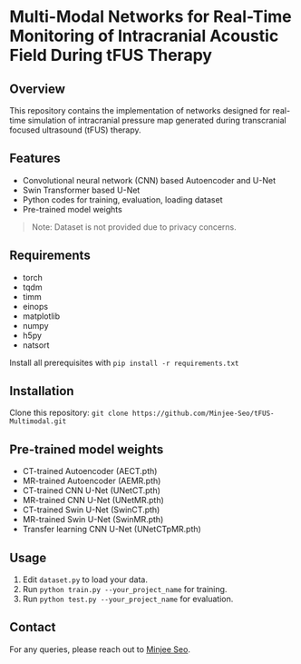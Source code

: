 # Multi-Modal Networks for Real-Time Monitoring of Intracranial Acoustic Field During tFUS Therapy

## Overview
This repository contains the implementation of networks designed for real-time simulation of intracranial pressure map generated during transcranial focused ultrasound (tFUS) therapy.

## Features
- Convolutional neural network (CNN) based Autoencoder and U-Net
- Swin Transformer based U-Net
- Python codes for training, evaluation, loading dataset
- Pre-trained model weights
> Note: Dataset is not provided due to privacy concerns.

## Requirements
- torch
- tqdm
- timm
- einops
- matplotlib
- numpy
- h5py
- natsort

Install all prerequisites with `pip install -r requirements.txt`

## Installation
Clone this repository: `git clone https://github.com/Minjee-Seo/tFUS-Multimodal.git`

## Pre-trained model weights
- CT-trained Autoencoder (AECT.pth)
- MR-trained Autoencoder (AEMR.pth)
- CT-trained CNN U-Net (UNetCT.pth)
- MR-trained CNN U-Net (UNetMR.pth)
- CT-trained Swin U-Net (SwinCT.pth)
- MR-trained Swin U-Net (SwinMR.pth)
- Transfer learning CNN U-Net (UNetCTpMR.pth)

## Usage
1. Edit `dataset.py` to load your data.
2. Run `python train.py --your_project_name` for training.
3. Run `python test.py --your_project_name` for evaluation.

## Contact
For any queries, please reach out to [Minjee Seo](islandz@yonsei.ac.kr).
